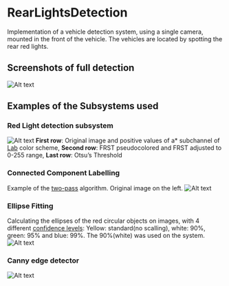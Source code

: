 # RearLightsDetection
Implementation of a vehicle detection system, using a single camera, mounted in the front of the vehicle. The vehicles are 
located by spotting the rear red lights.

## Screenshots of full detection
![Alt text](/../readmeImages/readmeImages/pjimage2.jpg?raw=true)

## Examples of the Subsystems used
### Red Light detection subsystem
![Alt text](/../readmeImages/readmeImages/pjimage.jpg?raw=true)
**First row**: Original image and positive values of a* subchannel of [Lab](https://en.wikipedia.org/wiki/Lab_color_space) color scheme,
**Second row**: FRST pseudocolored and FRST adjusted to 0-255 range,
**Last row**: Otsu’s Threshold

### Connected Component Labelling
Example of the [two-pass](https://en.wikipedia.org/wiki/Connected-component_labeling) algorithm. Original image on the left.
![Alt text](/../readmeImages/readmeImages/world.jpg?raw=true)

### Ellipse Fitting
Calculating the ellipses of the red circular objects on images, with 4 different [confidence levels](https://en.wikipedia.org/wiki/Confidence_region): Yellow: standard(no scalling), white: 90%, green: 95% and blue: 99%. The 90%(white) was used on the system.
![Alt text](/../readmeImages/readmeImages/ellipse.jpg?raw=true)

### Canny edge detector
![Alt text](/../readmeImages/readmeImages/R2D2.jpg?raw=true)
